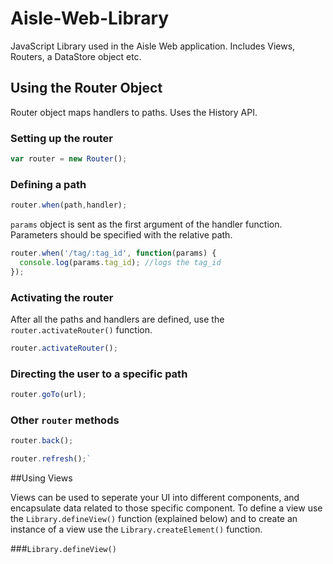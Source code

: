 # Aisle-Web-Library
JavaScript Library used in the Aisle Web application. Includes Views, Routers, a DataStore object etc.

## Using the Router Object
Router object maps handlers to paths. Uses the History API.

### Setting up the router
```javascript
var router = new Router();
```

### Defining a path
```javascript
router.when(path,handler);
```

`params` object is sent as the first argument of the handler function. Parameters should be specified with the relative path.

```javascript
router.when('/tag/:tag_id', function(params) {
  console.log(params.tag_id); //logs the tag_id
});
```

### Activating the router
After all the paths and handlers are defined, use the `router.activateRouter()` function.
```javascript
router.activateRouter();
```

### Directing the user to a specific path
```javascript
router.goTo(url);
```

### Other `router` methods

```javascript
router.back();
```
```javascript
router.refresh();`
```

##Using Views

Views can be used to seperate your UI into different components, and encapsulate data related to those specific component. To define a view use the `Library.defineView()` function (explained below) and to create an instance of a view use the `Library.createElement()` function.

###`Library.defineView()`





